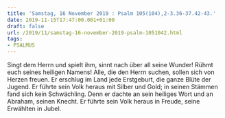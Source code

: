 ```yaml
---
title: 'Samstag, 16 November 2019 : Psalm 105(104),2-3.36-37.42-43.'
date: 2019-11-15T17:47:00.001+01:00
draft: false
url: /2019/11/samstag-16-november-2019-psalm-1051042.html
tags: 
- PSALMUS
---
```


Singt dem Herrn und spielt ihm, sinnt nach über all seine Wunder! Rühmt euch seines heiligen Namens! Alle, die den Herrn suchen, sollen sich von Herzen freuen. Er erschlug im Land jede Erstgeburt, die ganze Blüte der Jugend. Er führte sein Volk heraus mit Silber und Gold; in seinen Stämmen fand sich kein Schwächling. Denn er dachte an sein heiliges Wort und an Abraham, seinen Knecht. Er führte sein Volk heraus in Freude, seine Erwählten in Jubel.
